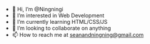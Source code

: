 - 👋 Hi, I’m @Ningningi
- 👀 I’m interested in Web Development
- 🌱 I’m currently learning HTML/CSS/JS
- 💞️ I’m looking to collaborate on anything
- 📫 How to reach me at seanandningning@gmail.com

